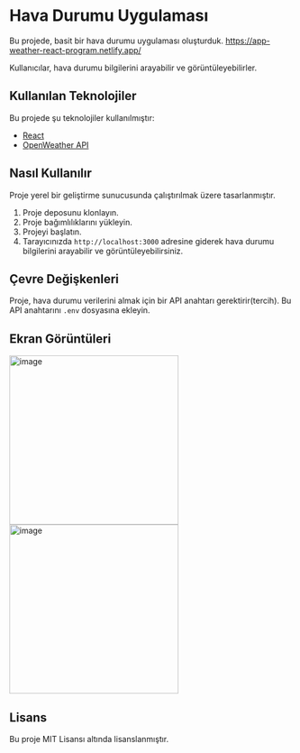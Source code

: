 # Hava Durumu Uygulaması

Bu projede, basit bir hava durumu uygulaması oluşturduk. https://app-weather-react-program.netlify.app/

Kullanıcılar, hava durumu bilgilerini arayabilir ve görüntüleyebilirler.

## Kullanılan Teknolojiler

Bu projede şu teknolojiler kullanılmıştır:

- [React](https://tr.reactjs.org/)
- [OpenWeather API](https://openweathermap.org/api)

## Nasıl Kullanılır

Proje yerel bir geliştirme sunucusunda çalıştırılmak üzere tasarlanmıştır.

1. Proje deposunu klonlayın.
2. Proje bağımlılıklarını yükleyin.
3. Projeyi başlatın.
4. Tarayıcınızda `http://localhost:3000` adresine giderek hava durumu bilgilerini arayabilir ve görüntüleyebilirsiniz.

## Çevre Değişkenleri

Proje, hava durumu verilerini almak için bir API anahtarı gerektirir(tercih). Bu API anahtarını `.env` dosyasına ekleyin.

## Ekran Görüntüleri

<img src="/src/components/Assets/view.png" alt="image" width="300" height="auto">
<img src="/src/components/Assets/viewDark.png" alt="image" width="300" height="auto">

## Lisans

Bu proje MIT Lisansı altında lisanslanmıştır.
